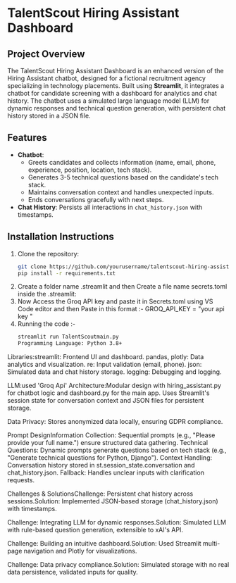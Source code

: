 # TalentScout Hiring Assistant Dashboard

## Project Overview
The TalentScout Hiring Assistant Dashboard is an enhanced version of the Hiring Assistant chatbot, designed for a fictional recruitment agency specializing in technology placements. Built using **Streamlit**, it integrates a chatbot for candidate screening with a dashboard for analytics and chat history. The chatbot uses a simulated large language model (LLM) for dynamic responses and technical question generation, with persistent chat history stored in a JSON file.

## Features
- **Chatbot**:
  - Greets candidates and collects information (name, email, phone, experience, position, location, tech stack).
  - Generates 3-5 technical questions based on the candidate's tech stack.
  - Maintains conversation context and handles unexpected inputs.
  - Ends conversations gracefully with next steps.
- **Chat History**: Persists all interactions in `chat_history.json` with timestamps.

## Installation Instructions
1. Clone the repository:
   ```bash
   git clone https://github.com/yourusername/talentscout-hiring-assistant.git
   pip install -r requirements.txt
2. Create a folder name .streamlit and then Create a file name secrets.toml inside the .streamlit:
3. Now Access the Groq API key and paste it in Secrets.toml using VS Code editor and then Paste in this format :-  GROQ_API_KEY = "your api key "
4. Running the code :-
   ```bash
   streamlit run TalentScoutmain.py
   Programming Language: Python 3.8+
Libraries:streamlit: Frontend UI and dashboard.
pandas, plotly: Data analytics and visualization.
re: Input validation (email, phone).
json: Simulated data and chat history storage.
logging: Debugging and logging.

LLM:used 'Groq Api'
Architecture:Modular design with hiring_assistant.py for chatbot logic and dashboard.py for the main app.
Uses Streamlit's session state for conversation context and JSON files for persistent storage.

Data Privacy: Stores anonymized data locally, ensuring GDPR compliance.

Prompt DesignInformation Collection: Sequential prompts (e.g., "Please provide your full name.") ensure structured data gathering.
Technical Questions: Dynamic prompts generate questions based on tech stack (e.g., "Generate technical questions for Python, Django").
Context Handling: Conversation history stored in st.session_state.conversation and chat_history.json.
Fallback: Handles unclear inputs with clarification requests.

Challenges & SolutionsChallenge: Persistent chat history across sessions.Solution: Implemented JSON-based storage (chat_history.json) with timestamps.

Challenge: Integrating LLM for dynamic responses.Solution: Simulated LLM with rule-based question generation, extensible to xAI's API.

Challenge: Building an intuitive dashboard.Solution: Used Streamlit multi-page navigation and Plotly for visualizations.

Challenge: Data privacy compliance.Solution: Simulated storage with no real data persistence, validated inputs for quality.


